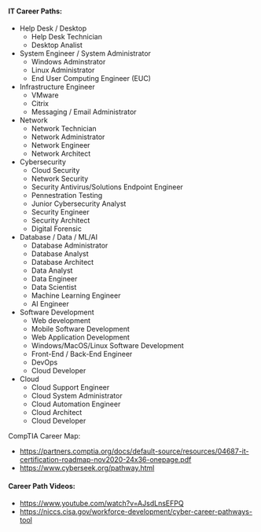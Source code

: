
#### IT Career Paths:

  * Help Desk / Desktop
    - Help Desk Technician
    - Desktop Analist
  * System Engineer / System Administrator
    - Windows Adminstrator 
    - Linux Administrator
    - End User Computing Engineer (EUC)
  * Infrastructure Engineer
    - VMware
    - Citrix
    - Messaging / Email Administrator
  * Network
    - Network Technician
    - Network Administrator
    - Network Engineer
    - Network Architect
  * Cybersecurity
    - Cloud Security
    - Network Security
    - Security Antivirus/Solutions Endpoint Engineer
    - Pennestration Testing
    - Junior Cybersecurity Analyst
    - Security Engineer
    - Security Architect
    - Digital Forensic 
  * Database / Data / ML/AI
    - Database Administrator
    - Database Analyst
    - Database Architect 
    - Data Analyst
    - Data Engineer
    - Data Scientist
    - Machine Learning Engineer
    - AI Engineer
  * Software Development
    - Web development
    - Mobile Software Development 
    - Web Application Development
    - Windows/MacOS/Linux Software Development
    - Front-End / Back-End Engineer
    - DevOps
    - Cloud Developer
  * Cloud
    - Cloud Support Engineer
    - Cloud System Administrator
    - Cloud Automation Engineer
    - Cloud Architect
    - Cloud Developer

CompTIA Career Map:
* https://partners.comptia.org/docs/default-source/resources/04687-it-certification-roadmap-nov2020-24x36-onepage.pdf
* https://www.cyberseek.org/pathway.html

#### Career Path Videos:
  * https://www.youtube.com/watch?v=AJsdLnsEFPQ
  * https://niccs.cisa.gov/workforce-development/cyber-career-pathways-tool
  

